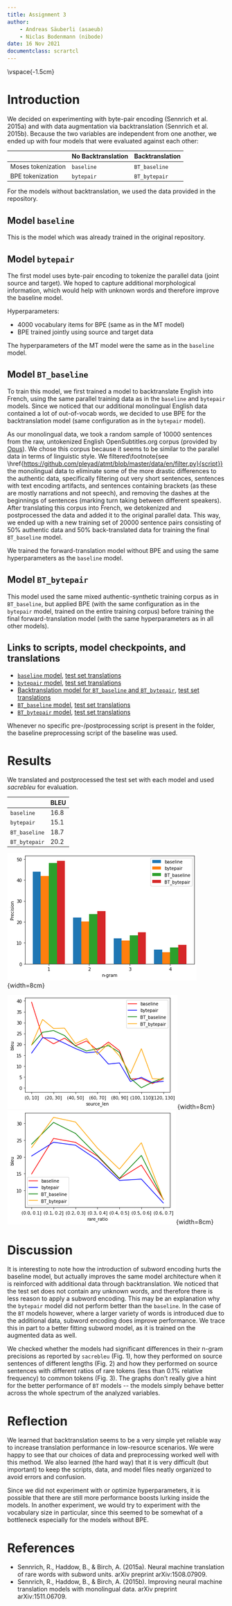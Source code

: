 ```yaml
---
title: Assignment 3
author:
    - Andreas Säuberli (asaeub)
    - Niclas Bodenmann (nibode)
date: 16 Nov 2021
documentclass: scrartcl
---
```


\vspace{-1.5cm}

# Introduction

We decided on experimenting with byte-pair encoding (Sennrich et al. 2015a) and with data augmentation via backtranslation (Sennrich et al. 2015b). Because the two variables are independent from one another, we ended up with four models that were evaluated against each other:

|                     | No Backtranslation | Backtranslation |
|---------------------|--------------------|-----------------|
| Moses tokenization  | `baseline`         | `BT_baseline`   |
| BPE tokenization    | `bytepair`         | `BT_bytepair`   |

For the models without backtranslation, we used the data provided in the repository.

## Model `baseline`

This is the model which was already trained in the original repository.

## Model `bytepair`

The first model uses byte-pair encoding to tokenize the parallel data (joint source and target). We hoped to capture additional morphological information, which would help with unknown words and therefore improve the baseline model.

Hyperparameters:
- 4000 vocabulary items for BPE (same as in the MT model)
- BPE trained jointly using source and target data

The hyperparameters of the MT model were the same as in the `baseline` model.

## Model `BT_baseline`

To train this model, we first trained a model to backtranslate English into French, using the same parallel training data as in the `baseline` and `bytepair` models. Since we noticed that our additional monolingual English data contained a lot of out-of-vocab words, we decided to use BPE for the backtranslation model (same configuration as in the `bytepair` model).

As our monolingual data, we took a random sample of 10000 sentences from the raw, untokenized English OpenSubtitles.org corpus (provided by [Opus](https://opus.nlpl.eu/OpenSubtitles.php)). We chose this corpus because it seems to be similar to the parallel data in terms of linguistic style. We filtered\footnote{see \href{https://github.com/pleyad/atmt/blob/master/data/en/filter.py}{script}} the monolingual data to eliminate some of the more drastic differences to the authentic data, specifically filtering out very short sentences, sentences with text encoding artifacts, and sentences containing brackets (as these are mostly narrations and not speech), and removing the dashes at the beginnings of sentences (marking turn taking between different speakers). After translating this corpus into French, we detokenized and postprocessed the data and added it to the original parallel data. This way, we ended up with a new training set of 20000 sentence pairs consisting of 50% authentic data and 50% back-translated data for training the final `BT_baseline` model.

We trained the forward-translation model without BPE and using the same hyperparameters as the `baseline` model.

## Model `BT_bytepair`

This model used the same mixed authentic-synthetic training corpus as in `BT_baseline`, but applied BPE (with the same configuration as in the `bytepair` model, trained on the entire training corpus) before training the final forward-translation model (with the same hyperparameters as in all other models).

## Links to scripts, model checkpoints, and translations

- [`baseline` model](https://github.com/pleyad/atmt/tree/master/assignments/03/baseline), [test set translations](https://github.com/pleyad/atmt/blob/master/assignments/03/baseline/translations.p.txt)
- [`bytepair` model](https://github.com/pleyad/atmt/tree/master/assignments/03/spm_vanilla), [test set translations](https://github.com/pleyad/atmt/blob/master/assignments/03/spm_vanilla/translations/postprocessed_spm_vanilla_fully_trained.txt)
- [Backtranslation model for `BT_baseline` and `BT_bytepair`](https://github.com/pleyad/atmt/tree/master/assignments/03/backtranslation/en2fr), [test set translations](https://github.com/pleyad/atmt/blob/master/assignments/03/backtranslation/en2fr/data/translated/postprocessed_mono.fr)
- [`BT_baseline` model](https://github.com/pleyad/atmt/tree/master/assignments/03/backtranslation/doubledata_baseline), [test set translations](https://github.com/pleyad/atmt/blob/master/assignments/03/backtranslation/doubledata_baseline/translations.txt)
- [`BT_bytepair` model](https://github.com/pleyad/atmt/tree/master/assignments/03/backtranslation/doubledata_spm), [test set translations](https://github.com/pleyad/atmt/blob/master/assignments/03/backtranslation/doubledata_spm/translations.txt)

Whenever no specific pre-/postprocessing script is present in the folder, the baseline preprocessing script of the baseline was used.

# Results

We translated and postprocessed the test set with each model and used *sacrebleu* for evaluation.

|               | BLEU |
|---------------|------|
| `baseline`    | 16.8 |
| `bytepair`    | 15.1 |
| `BT_baseline` | 18.7 |
| `BT_bytepair` | 20.2 |

![n-gram precisions of all models](img/n-gram-precision.png){width=8cm}

![Performance across different sentence lengths](img/len-bleu.png){width=8cm}
![Performance across different ratios of rare words](img/rare-bleu.png){width=8cm}

# Discussion

It is interesting to note how the introduction of subword encoding hurts the baseline model, but actually improves the same model architecture when it is reinforced with additional data through backtranslation. We noticed that the test set does not contain any unknown words, and therefore there is less reason to apply a subword encoding. This may be an explanation why the `bytepair` model did not perform better than the `baseline`. In the case of the `BT` models however, where a larger variety of words is introduced due to the additional data, subword encoding does improve performance. We trace this in part to a better fitting subword model, as it is trained on the augmented data as well.

We checked whether the models had significant differences in their n-gram precisions as reported by `sacrebleu` (Fig. 1), how they performed on source sentences of different lengths (Fig. 2) and how they performed on source sentences with different ratios of rare tokens (less than 0.1% relative frequency) to common tokens (Fig. 3). The graphs don't really give a hint for the better performance of `BT` models -- the models simply behave better across the whole spectrum of the analyzed variables. 

# Reflection

We learned that backtranslation seems to be a very simple yet reliable way to increase translation performance in low-resource scenarios. We were happy to see that our choices of data and preprocessing worked well with this method. We also learned (the hard way) that it is very difficult (but important) to keep the scripts, data, and model files neatly organized to avoid errors and confusion.

Since we did not experiment with or optimize hyperparameters, it is possible that there are still more performance boosts lurking inside the models. In another experiment, we would try to experiment with the vocabulary size in particular, since this seemed to be somewhat of a bottleneck especially for the models without BPE.

# References

- Sennrich, R., Haddow, B., & Birch, A. (2015a). Neural machine translation of rare words with subword units. arXiv preprint arXiv:1508.07909.
- Sennrich, R., Haddow, B., & Birch, A. (2015b). Improving neural machine translation models with monolingual data. arXiv preprint arXiv:1511.06709.
